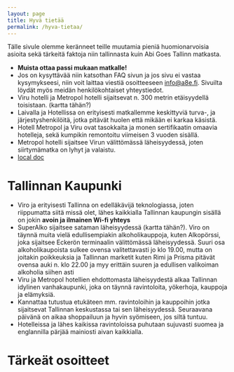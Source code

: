 ```yaml
---
layout: page
title: Hyvä tietää
permalink: /hyva-tietaa/
---
```


Tälle sivule olemme keränneet teille muutamia pieniä huomionarvoisia asioita sekä tärkeitä faktoja niin tallinnasta kuin Abi Goes Tallinn matkasta. 

  * **Muista ottaa passi mukaan matkalle!**
  * Jos on kysyttävää niin katsothan FAQ sivun ja jos sivu ei vastaa kysymykseesi, niin voit laittaa viestiä osoitteeseen info@a8e.fi. Sivuilta löydät myös meidän henkilökohtaiset yhteystiedot.
  * Viru hotelli ja Metropol hotelli sijaitsevat n. 300 metrin etäisyydellä toisistaan. (kartta tähän?)
  * Laivalla ja Hotellissa on erityisesti matkallemme keskittyviä turva-, ja järjestyshenkilöitä, jotka pitävät huolen että mikään ei karkaa käsistä.
  * Hotell Metropol ja Viru ovat tasokkaita ja monen sertifikaatin omaavia hotelleja, sekä kumpikin remontoitu viimeisen 3 vuoden sisällä.
  * Metropol hotelli sijaitsee Virun välittömässä läheisyydessä, joten siirtymämatka on lyhyt ja valaistu.
  * [local doc](http://pea.nu:4000/assets/images/Vastuuvapautusasiakirja_AGT.doc)

Tallinnan Kaupunki
===================

  * Viro ja erityisesti Tallinna on edelläkävijä teknologiassa, joten riippumatta siitä missä olet, lähes kaikkialla Tallinnan kaupungin sisällä on jokin **avoin ja ilmainen Wi-fi yhteys**
  * SuperAlko sijaitsee sataman läheisyydessä (kartta tähän?). Viro on täynnä muita vielä edullisempiakin alkoholikauppoja, kuten Alkopörssi, joka sijaitsee Eckerön terminaalin välittömässä läheisyydessä.
Suuri osa alkoholikaupoista sulkee ovensa valitettavasti jo klo 19.00, mutta on joitakin poikkeuksia ja Tallinnan marketit kuten Rimi ja Prisma pitävät ovensa auki n. klo 22.00 ja myy erittäin suuren ja edullisen valikoiman alkoholia siihen asti
  * Viru ja Metropol hotellien ehdottomasta läheisyydestä alkaa Tallinnan idylinen vanhakaupunki, joka on täynnä ravintoloita, yökerhoja, kauppoja ja elämyksiä.
  * Kannattaa tutustua etukäteen mm. ravintoloihin ja kauppoihin jotka sijaitsevat Tallinnan keskustassa tai sen läheisyydessä. Seuraavana päivänä on aikaa shoppailuun ja hyvin syömiseen, jos siltä tuntuu.
  * Hotelleissa ja lähes kaikissa ravintoloissa puhutaan sujuvasti suomea ja englannilla pärjää mainiosti aivan kaikkialla.


Tärkeät osoitteet
==================


